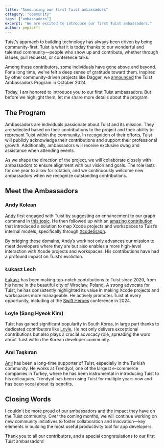 ```yaml
---
title: "Announcing our first Tuist ambassadors"
category: "community"
tags: ["ambassadors"]
excerpt: "We are excited to introduce our first Tuist ambassadors."
author: pepicrft
---
```


Tuist's approach to building technology has always been driven by being community-first. Tuist is what it is today thanks to our wonderful and talented community—people who show up and contribute, whether through issues, pull requests, or conference talks.

Among these contributors, some individuals have gone above and beyond. For a long time, we've felt a deep sense of gratitude toward them. Inspired by other community-driven projects like Dagger, we [announced](https://community.tuist.dev/t/announcing-the-tuist-ambassadors-program/157) the Tuist Ambassadors Program in October 2024.

Today, I am honored to introduce you to our first Tuist ambassadors. But before we highlight them, let me share more details about the program.

## The Program

Ambassadors are individuals passionate about Tuist and its mission. They are selected based on their contributions to the project and their ability to represent Tuist within the community. In recognition of their efforts, Tuist will publicly acknowledge their contributions and support their professional growth. Additionally, ambassadors will receive exclusive swag and assistance when attending events.

As we shape the direction of the project, we will collaborate closely with ambassadors to ensure alignment with our vision and goals. The role lasts for one year to allow for rotation, and we continuously welcome new ambassadors when we recognize outstanding contributions.

## Meet the Ambassadors

### Andy Kolean

[Andy](https://github.com/ajkolean) first engaged with Tuist by suggesting an enhancement to our graph command in [this topic](https://community.tuist.dev/t/enhancing-tuists-graph-command-with-interactive-graph/225). He then followed up with an [amazing contribution](https://github.com/tuist/XcodeGraph/pull/87) that introduced a solution to map Xcode projects and workspaces to Tuist’s internal models, specifically through [XcodeGraph](https://github.com/tuist/xcodegraph).

By bridging these domains, Andy’s work not only advances our mission to meet developers where they are but also enables a more high-level interaction with Xcode projects and workspaces. His contributions have had a profound impact on Tuist’s evolution.

### Łukasz Lech

[Łukasz](https://github.com/leszko11) has been making top-notch contributions to Tuist since 2020, from his home in the beautiful city of Wrocław, Poland. A strong advocate for Tuist, he has consistently highlighted its value in making Xcode projects and workspaces more manageable. He actively promotes Tuist at every opportunity, including at the [Swift Heroes](https://swiftheroes.com/swiftheroes-2024/speaker/AK9KM9/) conference in 2024.

### Loyle (Sang Hyeok Kim)

Tuist has gained significant popularity in South Korea, in large part thanks to dedicated contributors like [Loyle](https://github.com/sanghyeok-kim). He not only delivers exceptional contributions but also plays a crucial advocacy role, spreading the word about Tuist within the Korean developer community.

### Anıl Taşkıran

[Anıl](https://www.linkedin.com/in/aniltaskiran/) has been a long-time supporter of Tuist, especially in the Turkish community. He works at Trendyol, one of the largest e-commerce companies in Turkey, where he has been instrumental in introducing Tuist to his colleagues. Trendyol has been using Tuist for multiple years now and has been [vocal about its benefits](https://tuist.dev/blog/2024/12/16/trendyol).

## Closing Words

I couldn't be more proud of our ambassadors and the impact they have on the Tuist community. Over the coming months, we will continue working on new community initiatives to foster collaboration and innovation—key elements in building the most useful productivity tool for app developers.

Thank you to all our contributors, and a special congratulations to our first Tuist ambassadors!
